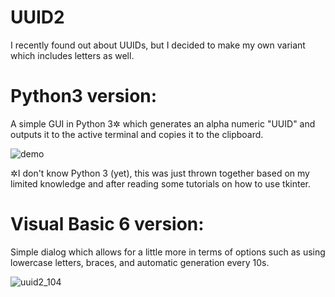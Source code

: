 # UUID2
I recently found out about UUIDs, but I decided to make my own variant which includes letters as well.

# Python3 version:

A simple GUI in Python 3✲ which generates an alpha numeric "UUID" and outputs it to the active terminal and copies it to the clipboard.

![demo](https://i.imgur.com/ZBeUcJD.png)

✲I don't know Python 3 (yet), this was just thrown together based on my limited knowledge and after reading some tutorials on how to use tkinter.

# Visual Basic 6 version:

Simple dialog which allows for a little more in terms of options such as using lowercase letters, braces, and automatic generation every 10s.

![uuid2_104](https://user-images.githubusercontent.com/34282672/187822442-769c1ab7-398d-4b5d-9fc8-5ac28f932173.png)
